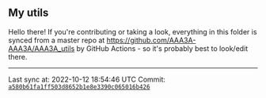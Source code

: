 ## My utils

Hello there! If you're contributing or taking a look, everything in this folder
is synced from a master repo at https://github.com/AAA3A-AAA3A/AAA3A_utils by GitHub Actions -
so it's probably best to look/edit there.

---

Last sync at: 2022-10-12 18:54:46 UTC
Commit: [`a580b61fa1ff503d8652b1e8e3390c065016b426`](https://github.com/AAA3A-AAA3A/AAA3A_utils/commit/a580b61fa1ff503d8652b1e8e3390c065016b426)
